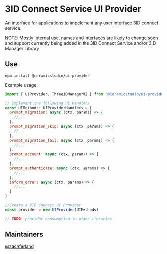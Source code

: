 # <a name="intro"></a> 3ID Connect Service UI Provider

An interface for applications to impelement any user interface 3ID connect service.


NOTE: Mostly internal use, names and interfaces are likely to change soon and support currently being added in the 3ID Connect Service and/or 3ID Manager Library

## <a name="use"></a> Use

```
npm install @ceramicstudio/ui-provider
```

Example usage:

```js
import { UIProvider, ThreeIDManagerUI } from '@ceramicstudio/ui-provider'

// Implement the following UI Handlers 
const UIMethods: UIProviderHandlers = {
  prompt_migration: async (ctx, params) => {
    //...
  },
  prompt_migration_skip: async (ctx, params) => {
    //...
  },
  prompt_migration_fail: async (ctx, params) => {
    //...
  },
  prompt_account: async (ctx, params) => {
    //...
  },
  prompt_authenticate: async (ctx, params) => {
    //...
  },
  inform_error: async (ctx, params) => {
    //...
  }
}

//Create a 3ID Connect UI Provider 
const provider = new UIProvider(UIMethods)

// TODO: provider consumption in other libraries
```

## Maintainers

[@zachferland](https://github.com/zachferland)

